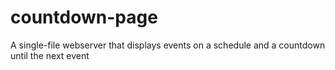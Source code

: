 # countdown-page
A single-file webserver that displays events on a schedule and a countdown until the next event
